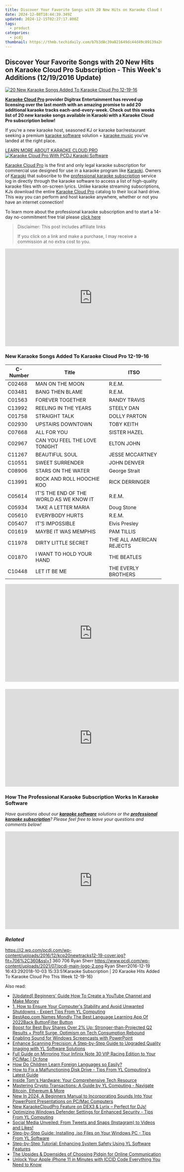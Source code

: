 ```yaml
---
title: Discover Your Favorite Songs with 20 New Hits on Karaoke Cloud Pro Subscription - This Week's Additions (12/19/2016 Update)
date: 2024-12-08T18:44:39.349Z
updated: 2024-12-15T02:27:17.800Z
tags:
  - product
categories:
  - pcdj
thumbnail: https://thmb.techidaily.com/b7b3d8c39a821649dc44d49c09139a20a97e41dfca3f0d118aeffb822a7ad834.jpg
---
```


## Discover Your Favorite Songs with 20 New Hits on Karaoke Cloud Pro Subscription - This Week's Additions (12/19/2016 Update)

[![20 New Karaoke Songs Added To Karaoke Cloud Pro 12-19-16](https://i2.wp.com/pcdj.com/wp-content/uploads/2016/12/kcp20newtracks12-19-cover.jpg?resize=706%2C321&ssl=1)](https://i2.wp.com/pcdj.com/wp-content/uploads/2016/12/kcp20newtracks12-19-cover.jpg?fit=706%2C360&ssl=1 "20 New Karaoke Songs Added To Karaoke Cloud Pro 12-19-16")

**[Karaoke Cloud Pro](https://tools.techidaily.com/pcdj/products/) provider Digitrax Entertainment has revved up licensing over the last month with an amazing promise to add 20 additional karaoke tracks each-and-every-week. Check out this weeks list of 20 new karaoke songs available in Karaoki with a Karaoke Cloud Pro subscription below!**

If you’re a new karaoke host, seasoned KJ or karaoke bar/restaurant seeking a premium [karaoke software](https://tools.techidaily.com/pcdj/products/) solution + [karaoke music](https://tools.techidaily.com/pcdj/products/) you’ve landed at the right place.

[LEARN MORE ABOUT KARAOKE CLOUD PRO ![Karaoke Cloud Pro With PCDJ Karaoki Software](https://i1.wp.com/pcdj.com/wp-content/uploads/2014/06/kcp-karaoki-page.png?fit=300%2C211&ssl=1 "Karaoke Cloud Pro With PCDJ Karaoki Software")](https://tools.techidaily.com/pcdj/products/)

[Karaoke Cloud Pro](https://tools.techidaily.com/pcdj/products/) is the first and only legal karaoke subscription for commercial use designed for use in a karaoke program like [Karaoki](https://tools.techidaily.com/pcdj/products/). Owners of [Karaoki](https://tools.techidaily.com/pcdj/products/) that subscribe to the [professional karaoke subscription](https://tools.techidaily.com/pcdj/products/) service log in directly through the karaoke software to access a list of high-quality karaoke files with on-screen lyrics. Unlike karaoke streaming subscriptions, KJs download the entire [Karaoke Cloud Pro](https://tools.techidaily.com/pcdj/products/) catalog to their local hard drive. This way you can perform and host karaoke anywhere, whether or not you have an internet connection!

To learn more about the professional karaoke subscription and to start a 14-day no-commitment free trial please [click here](https://tools.techidaily.com/pcdj/products/)

>  Disclaimer: This post includes affiliate links
>
>  If you click on a link and make a purchase, I may receive a commission at no extra cost to you.
>

<!-- affiliate ads begin -->
<iframe width="560" height="315" src="https://www.youtube.com/embed/XA_wP7rS9ww?si=LarMG3sEHAhSoL6q" title="YouTube video player" frameborder="0" allow="accelerometer; autoplay; clipboard-write; encrypted-media; gyroscope; picture-in-picture; web-share" referrerpolicy="strict-origin-when-cross-origin" allowfullscreen></iframe>
<!-- affiliate ads end -->

### New Karaoke Songs Added To Karaoke Cloud Pro 12-19-16

| C-Number | Title                                   | ITSO                     |
| -------- | --------------------------------------- | ------------------------ |
| C02468   | MAN ON THE MOON                         | R.E.M.                   |
| C03481   | BANG THEN BLAME                         | R.E.M.                   |
| C01563   | FOREVER TOGETHER                        | RANDY TRAVIS             |
| C13992   | REELING IN THE YEARS                    | STEELY DAN               |
| C01758   | STRAIGHT TALK                           | DOLLY PARTON             |
| C02930   | UPSTAIRS DOWNTOWN                       | TOBY KEITH               |
| C07668   | ALL FOR YOU                             | SISTER HAZEL             |
| C02967   | CAN YOU FEEL THE LOVE TONIGHT           | ELTON JOHN               |
| C11267   | BEAUTIFUL SOUL                          | JESSE MCCARTNEY          |
| C10551   | SWEET SURRENDER                         | JOHN DENVER              |
| C08906   | STARS ON THE WATER                      | George Strait            |
| C13991   | ROCK AND ROLL HOOCHIE KOO               | RICK DERRINGER           |
| C05614   | IT’S THE END OF THE WORLD AS WE KNOW IT | R.E.M.                   |
| C05934   | TAKE A LETTER MARIA                     | Doug Stone               |
| C05610   | EVERYBODY HURTS                         | R.E.M.                   |
| C05407   | IT’S IMPOSSIBLE                         | Elvis Presley            |
| C01619   | MAYBE IT WAS MEMPHIS                    | PAM TILLIS               |
| C11978   | DIRTY LITTLE SECRET                     | THE ALL AMERICAN REJECTS |
| C01870   | I WANT TO HOLD YOUR HAND                | THE BEATLES              |
| C10448   | LET IT BE ME                            | THE EVERLY BROTHERS      |

<!-- affiliate ads begin -->
<iframe width="560" height="315" src="https://www.youtube.com/embed/zAzTErKy6h8?si=vi5z3M9_7fW6qiAJ" title="YouTube video player" frameborder="0" allow="accelerometer; autoplay; clipboard-write; encrypted-media; gyroscope; picture-in-picture; web-share" referrerpolicy="strict-origin-when-cross-origin" allowfullscreen></iframe>
<!-- affiliate ads end -->

### 

<!-- affiliate ads begin -->
<iframe width="560" height="315" src="https://www.youtube.com/embed/gOyLy8DeizY?si=GkAmK0hChZw6_2tW" title="YouTube video player" frameborder="0" allow="accelerometer; autoplay; clipboard-write; encrypted-media; gyroscope; picture-in-picture; web-share" referrerpolicy="strict-origin-when-cross-origin" allowfullscreen></iframe>
<!-- affiliate ads end -->

### How The Professional Karaoke Subscription Works In Karaoke Software

_Have questions about our [**karaoke software**](https://tools.techidaily.com/pcdj/products/) solutions or the **[professional karaoke subscription](https://tools.techidaily.com/pcdj/products/)**? Please feel free to leave your questions and comments below!_ 

<!-- affiliate ads begin -->
<iframe width="560" height="315" src="https://www.youtube.com/embed/793ViIxl4tI?si=DDBkjPlPX5bZ-f1Y" title="YouTube video player" frameborder="0" allow="accelerometer; autoplay; clipboard-write; encrypted-media; gyroscope; picture-in-picture; web-share" referrerpolicy="strict-origin-when-cross-origin" allowfullscreen></iframe>
<!-- affiliate ads end -->

### _Related_

https://i2.wp.com/pcdj.com/wp-content/uploads/2016/12/kcp20newtracks12-19-cover.jpg?fit=706%2C360&ssl=1 360 706 Ryan Sherr https://www.pcdj.com/wp-content/uploads/2021/07/pcdj-main-logo-2.png Ryan Sherr2016-12-19 16:43:292018-10-03 15:33:51Karaoke Subscription | 20 Karaoke Hits Added To Karaoke Cloud Pro This Week 12-19-16}

<ins class="adsbygoogle"
     style="display:block"
     data-ad-format="autorelaxed"
     data-ad-client="ca-pub-7571918770474297"
     data-ad-slot="1223367746"></ins>

<ins class="adsbygoogle"
     style="display:block"
     data-ad-client="ca-pub-7571918770474297"
     data-ad-slot="8358498916"
     data-ad-format="auto"
     data-full-width-responsive="true"></ins>

<span class="atpl-alsoreadstyle">Also read:</span>
<div><ul>
<li><a href="https://youtube-zero.techidaily.com/ed-beginners-guide-how-to-create-a-youtube-channel-and-make-money/"><u>[Updated] Beginners’ Guide How To Create a YouTube Channel and Make Money</u></a></li>
<li><a href="https://win-exclusive.techidaily.com/1-how-to-ensure-your-computers-stability-and-avoid-unwanted-shutdowns-expert-tips-from-yl-computing/"><u>1. How to Ensure Your Computer's Stability and Avoid Unwanted Shutdowns - Expert Tips From YL Computing</u></a></li>
<li><a href="https://mondly-stories.techidaily.com/bestappcom-names-mondly-the-best-language-learning-app-of-2022back-buttonfilter-button/"><u>BestApp.com Names Mondly The Best Language Learning App Of 2022Back ButtonFilter Button</u></a></li>
<li><a href="https://win-exclusive.techidaily.com/boost-for-best-buy-shares-over-2-up-stronger-than-projected-q2-results-plus-profit-surge-optimism-on-tech-consumption-rebound/"><u>Boost for Best Buy Shares Over 2% Up: Stronger-than-Projected Q2 Results + Profit Surge, Optimism on Tech Consumption Rebound</u></a></li>
<li><a href="https://windows11.techidaily.com/enabling-sound-for-windows-screencasts-with-powerpoint/"><u>Enabling Sound for Windows Screencasts with PowerPoint</u></a></li>
<li><a href="https://win-exclusive.techidaily.com/enhance-scanning-precision-a-step-by-step-guide-to-upgraded-quality-imaging-with-yl-software-solutions/"><u>Enhance Scanning Precision: A Step-by-Step Guide to Upgraded Quality Imaging with YL Software Solutions</u></a></li>
<li><a href="https://screen-mirror.techidaily.com/full-guide-on-mirroring-your-infinix-note-30-vip-racing-edition-to-your-pcmac-drfone-by-drfone-android/"><u>Full Guide on Mirroring Your Infinix Note 30 VIP Racing Edition to Your PC/Mac | Dr.fone</u></a></li>
<li><a href="https://mondly-stories.techidaily.com/how-do-children-learn-foreign-languages-so-easily/"><u>How Do Children Learn Foreign Languages so Easily?</u></a></li>
<li><a href="https://win-exclusive.techidaily.com/how-to-fix-a-malfunctioning-disk-drive-tips-from-yl-computings-latest-guide/"><u>How to Fix a Malfunctioning Disk Drive - Tips From YL Computing's Latest Guide</u></a></li>
<li><a href="https://audio-editing.techidaily.com/inside-toms-hardware-your-comprehensive-tech-resource/"><u>Inside Tom's Hardware: Your Comprehensive Tech Resource</u></a></li>
<li><a href="https://win-exclusive.techidaily.com/mastering-crypto-transactions-a-guide-by-yl-computing-navigate-bitcoin-ethereum-and-more/"><u>Mastering Crypto Transactions: A Guide by YL Computing - Navigate Bitcoin, Ethereum & More</u></a></li>
<li><a href="https://audio-shaping.techidaily.com/new-in-2024-a-beginners-manual-to-incorporating-sounds-into-your-powerpoint-presentations-on-pcmac-computers/"><u>New In 2024, A Beginners Manual to Incorporating Sounds Into Your PowerPoint Presentations on PC/Mac Computers</u></a></li>
<li><a href="https://win-exclusive.techidaily.com/new-karaokecloudpro-feature-on-dex3-and-lyrix-perfect-for-djs/"><u>New KaraokeCloudPro Feature on DEX3 & Lyrix – Perfect for DJs!</u></a></li>
<li><a href="https://win-exclusive.techidaily.com/optimizing-windows-defender-settings-for-enhanced-security-tips-from-yl-computing/"><u>Optimizing Windows Defender Settings for Enhanced Security - Tips From YL Computing</u></a></li>
<li><a href="https://win-forum.techidaily.com/social-media-unveiled-from-tweets-and-snaps-instagram-to-videos-and-likes/"><u>Social Media Unveiled: From Tweets and Snaps (Instagram) to Videos and Likes!</u></a></li>
<li><a href="https://win-exclusive.techidaily.com/step-by-step-guide-installing-iso-files-on-your-windows-pc-tips-from-yl-software/"><u>Step-by-Step Guide: Installing .iso Files on Your Windows PC - Tips From YL Software</u></a></li>
<li><a href="https://win-exclusive.techidaily.com/step-by-step-tutorial-enhancing-system-safety-using-yl-software-features/"><u>Step-by-Step Tutorial: Enhancing System Safety Using YL Software Features</u></a></li>
<li><a href="https://buynow-info.techidaily.com/the-upsides-and-downsides-of-choosing-pidgin-for-online-communication/"><u>The Upsides & Downsides of Choosing Pidgin for Online Communication</u></a></li>
<li><a href="https://sim-unlock.techidaily.com/unlock-your-apple-iphone-11-in-minutes-with-iccid-code-everything-you-need-to-know-by-drfone-ios/"><u>Unlock Your Apple iPhone 11 in Minutes with ICCID Code Everything You Need to Know</u></a></li>
</ul></div>

